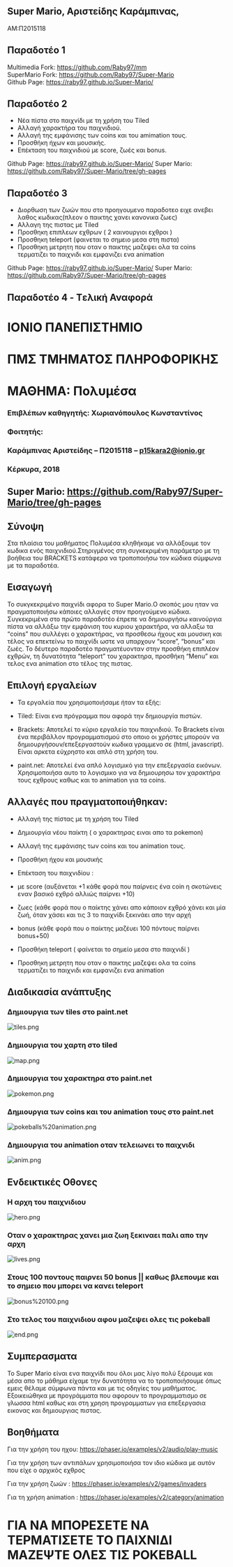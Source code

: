 ## Super Mario, Αριστείδης Καράμπινας,
ΑΜ:Π2015118

## Παραδοτέο 1<br>
Multimedia Fork: https://github.com/Raby97/mm<br>
SuperMario Fork: https://github.com/Raby97/Super-Mario<br>
Github Page: https://raby97.github.io/Super-Mario/<br>


## Παραδοτέο 2

* Νέα πίστα στο παιχνίδι με τη χρήση του Tiled
* Αλλαγή χαρακτήρα  του παιχνιδιού.
* Αλλαγή της εμφάνισης των coins και του amimation τους.
* Προσθήκη ήχων και μουσικής.
* Επέκταση του παιχνιδιού με score, ζωές και bonus.

 Github Page: https://raby97.github.io/Super-Mario/
 Super Mario: https://github.com/Raby97/Super-Mario/tree/gh-pages
## Παραδοτέο 3

* Διορθωση των ζωών που στο προηγουμενο παραδοτεο ειχε ανεβει λαθος κωδικας(πλεον ο παικτης χανει κανονικα ζωες)
* Αλλαγη της πιστας με Tiled
* Προσθηκη επιπλεων εχθρων ( 2 καινουργιοι εχθροι )
* Προσθηκη teleport (φαινεται το σημειο μεσα στη πιστα)
* Προσθηκη μετρητη που οταν ο παικτης μαζεψει ολα τα coins τερματιζει το παιχνιδι και εμφανιζει ενα animation

 Github Page: https://raby97.github.io/Super-Mario/
 Super Mario: https://github.com/Raby97/Super-Mario/tree/gh-pages

## Παραδοτέο 4 - Tελική Αναφορά

# ΙΟΝΙΟ ΠΑΝΕΠΙΣΤΗΜΙΟ
# ΠΜΣ ΤΜΗΜΑΤΟΣ ΠΛΗΡΟΦΟΡΙΚΗΣ
# ΜΑΘΗΜΑ: Πολυμέσα

###  Επιβλέπων καθηγητής: Χωριανόπουλος Κωνσταντίνος 
### Φοιτητής: 
### Καράμπινας Αριστείδης – Π2015118 – p15kara2@ionio.gr

### Κέρκυρα, 2018

## Super Mario: https://github.com/Raby97/Super-Mario/tree/gh-pages

## Σύνοψη
Στα πλαίσια του μαθήματος Πολυμέσα κληθήκαμε να αλλάξουμε τον κωδικα ενός παιχνιδιού.Στηριγμένος στη συγκεκριμένη παράμετρο με τη βοήθεια του BRACKETS κατάφερα να τροποποιήσω τον κώδικα σύμφωνα με τα παραδοτέα.

## Εισαγωγή
Το συκγκεκριμένο παιχνίδι αφορα το Super Mario.Ο σκοπός μου ηταν να πραγματοποιήσω κάποιες αλλαγές στον προηγούμενο κώδικα. Συγκεκριμένα στο πρώτο παραδοτέο έπρεπε να δημιουργήσω καινούργια πίστα να αλλάξω την εμφάνιση του κυριου χαρακτήρα, να αλλαξω τα “coins” που συλλέγει ο χαρακτήρας, να προσθεσω ήχους και μουσικη και τέλος να επεκτείνω το παιχνίδι ωστε να υπαρχουν “score”, “bonus” και ζωές. Το δέυτερο παραδοτέο πραγματέυονταν στην προσθήκη επιπλέον εχθρών, τη δυνατότητα “teleport” του χαρακτηρα, προσθήκη “Menu” και τελος ενα animation στο τέλος της πιστας. 

## Επιλογή εργαλείων

* Τα εργαλεία που χρησιμοποιήσαμε ήταν τα εξής:

* Tiled: Είναι ενα πρόγραμμα που αφορά την δημιουργία πιστών.

* Brackets: Αποτελεί το κύριο εργαλείο του παιχνιδιού. Το Brackets είναι ένα  περιβάλλον προγραμματισμού στο οποιο οι χρήστες μπορούν να δημιουργήσουν/επεξεργαστούν κωδικα γραμμενο σε (html, javascript). Είναι αρκετα εύχρηστο και απλό στη χρήση του.

* paint.net: Αποτελεί ένα απλό λογισμικό για την επεξεργασία εικόνων. Χρησιμοποιήσα αυτο το λογισμικο για να δημιουρησω τον χαρακτήρα τους εχθρους καθως και το animation για τα coins.

## Αλλαγές που πραγματοποιήθηκαν:

* Αλλαγή της πίστας με τη χρήση του Tiled

* Δημιουργία νέου παίκτη ( ο χαρακτηρας ειναι απο τα pokemon)

* Αλλαγή της εμφάνισης των coins και του animation τους.

* Προσθήκη ήχου και μουσικής

* Επέκταση του παιχνιδίου :

* με score (αυξάνεται +1 κάθε φορά που παίρνεις ένα coin η σκοτώνεις εναν βασικό εχθρό αλλιώς παίρνει +10)
* ζωες (κάθε φορά που ο παίκτης χάνει απο κάποιον εχθρό χάνει και μία ζωή, όταν χάσει και τις 3 το παιχνίδι ξεκινάει απο την αρχή 
* bonus (κάθε φορά που ο παίκτης μαζέυει 100 πόντους παίρνει bonus+50)
* Προσθήκη teleport ( φαίνεται το σημείο μεσα στο παιχνιδί )
* Προσθηκη μετρητη που οταν ο παικτης μαζεψει ολα τα coins τερματιζει το παιχνιδι και εμφανιζει ενα animation


## Διαδικασία ανάπτυξης 

### Δημιουργια των tiles στο paint.net
![tiles.png](https://github.com/Raby97/Super-Mario/blob/gh-pages/tiles.png)

### Δημιουργια του χαρτη στο tiled
![map.png](https://github.com/Raby97/Super-Mario/blob/gh-pages/map.png)

### Δημιουργια του χαρακτηρα στο paint.net
![pokemon.png](https://github.com/Raby97/Super-Mario/blob/gh-pages/pokemon.png)

### Δημιουργια των coins και του animation τους στο paint.net
![pokeballs%20animation.png](https://github.com/Raby97/Super-Mario/blob/gh-pages/pokeballs%20animation.png)

### Δημιουργια του animation οταν τελειωνει το παιχνιδι
![anim.png](https://github.com/Raby97/Super-Mario/blob/gh-pages/anim.png)

## Ενδεικτικές Οθονες

### Η αρχη του παιχνιδιου
![hero.png](https://github.com/Raby97/Super-Mario/blob/gh-pages/hero.png)

### Οταν ο χαρακτηρας χανει μια ζωη ξεκιναει παλι απο την αρχη
![lives.png](https://github.com/Raby97/Super-Mario/blob/gh-pages/lives.png)

### Στους 100 ποντους παιρνει 50 bonus || καθως βλεπουμε και το σημειο που μπορει να κανει teleport 
![bonus%20100.png](https://github.com/Raby97/Super-Mario/blob/gh-pages/bonus%20100.png)

### Στο τελος του παιχνιδιου αφου μαζεψει ολες τις pokeball 
![end.png](https://github.com/Raby97/Super-Mario/blob/gh-pages/end.png)


## Συμπερασματα

To Super Mario είναι ενα παιχνίδι που όλοι μας λίγο πολύ ξέρουμε και μέσα απο το μάθημα είχαμε την δυνατότητα να το τροποποιήσουμε όπως εμεις θέλαμε σύμφωνα πάντα και με τις οδηγίες του μαθήματος. Εξοικειώθηκα με προγράμματα που αφορουν το προγραμματισμο σε γλωσσα html καθως και στη χρηση προγραμματων για επεξεργασια εικονας και δημιουργιας πιστας.

## Βοηθήματα

Για την χρήση του ηχου:
https://phaser.io/examples/v2/audio/play-music

Για την χρήση των αντιπάλων χρησιμοποιήσα τον ιδιο κώδικα με αυτόν που είχε ο αρχικός εχθρος

Για την χρήση ζωών :
https://phaser.io/examples/v2/games/invaders

Για τη χρήση animation :
https://phaser.io/examples/v2/category/animation

# ΓΙΑ ΝΑ ΜΠΟΡΕΣΕΤΕ ΝΑ ΤΕΡΜΑΤΙΣΕΤΕ ΤΟ ΠΑΙΧΝΙΔΙ ΜΑΖΕΨΤΕ ΟΛΕΣ ΤΙΣ POKEBALL
